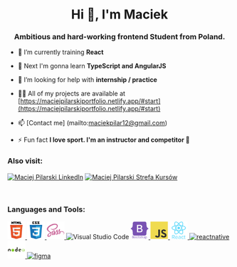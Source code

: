 <h1 align="center">Hi 👋, I'm Maciek</h1>
<h3 align="center">Ambitious and hard-working frontend Student from Poland.</h3>

- 🌱 I’m currently training **React**

- 📆 Next I'm gonna learn **TypeScript and AngularJS**

- 🤝 I’m looking for help with **internship / practice**

- 👨‍💻 All of my projects are available at [https://maciejpilarskiportfolio.netlify.app/#start](https://maciejpilarskiportfolio.netlify.app/#start)

- 📫 [Contact me] (mailto:maciekpilar12@gmail.com)

- ⚡ Fun fact **I love sport. I'm an instructor and competitor 🥋**

<h3 align="left"> Also visit: </h3>
<p align="left">
<a href="https://www.linkedin.com/in/maciej-pilarski-062a49184/" target="blank"><img align="center" src="https://raw.githubusercontent.com/rahuldkjain/github-profile-readme-generator/master/src/images/icons/Social/linked-in-alt.svg" alt="Maciej Pilarski LinkedIn" height="30px" width="40px" /></a>
<a href="https://platforma.strefakursow.pl/p/profil/Maciej-NFlOQUd4Y0pkcDd5ZDZtd2ptUlRHUT09" target="blank"><img align="center" src="https://strefakursow.pl/redesign/assets/images/logo-footer.svg" alt="Maciej Pilarski Strefa Kursów" height="50px" width="100px" /></a>

</p>
<br />

<h3 align="left"> Languages and Tools: </h3>
<p align="left"> 
  <a href="https://www.w3.org/html/" target="_blank" rel="noreferrer"> 
  <img src="https://raw.githubusercontent.com/devicons/devicon/master/icons/html5/html5-original-wordmark.svg" alt="html5" width="40" height="40"/> 
</a>
<a href="https://www.w3schools.com/css/" target="_blank" rel="noreferrer"> 
  <img src="https://raw.githubusercontent.com/devicons/devicon/master/icons/css3/css3-original-wordmark.svg" alt="css3" width="40" height="40"/> 
</a> 
<a href="https://sass-lang.com" target="_blank" rel="noreferrer"> 
  <img src="https://raw.githubusercontent.com/devicons/devicon/master/icons/sass/sass-original.svg" alt="sass" width="40" height="40"/> 
</a> 
<img alt="Visual Studio Code" width="40px" src="https://cdn.jsdelivr.net/gh/devicons/devicon/icons/vscode/vscode-original.svg" />
<a href="https://getbootstrap.com" target="_blank" rel="noreferrer"> 
  <img src="https://raw.githubusercontent.com/devicons/devicon/master/icons/bootstrap/bootstrap-plain-wordmark.svg" alt="bootstrap" width="40" height="40"/> 
</a>
<a href="https://developer.mozilla.org/en-US/docs/Web/JavaScript" target="_blank" rel="noreferrer"> 
  <img src="https://raw.githubusercontent.com/devicons/devicon/master/icons/javascript/javascript-original.svg" alt="javascript" width="40" height="40"/> 
</a> 
<a href="https://reactjs.org/" target="_blank" rel="noreferrer"> 
  <img src="https://raw.githubusercontent.com/devicons/devicon/master/icons/react/react-original-wordmark.svg" alt="react" width="40" height="40"/> 
</a> 
<a href="https://reactnative.dev/" target="_blank" rel="noreferrer"> 
  <img src="https://reactnative.dev/img/header_logo.svg" alt="reactnative" width="40" height="40"/> 
</a> 
<a href="https://nodejs.org" target="_blank" rel="noreferrer"> 
  <img src="https://raw.githubusercontent.com/devicons/devicon/master/icons/nodejs/nodejs-original-wordmark.svg" alt="nodejs" width="40" height="40"/> 
</a>
<a href="https://www.figma.com/" target="_blank" rel="noreferrer"> 
  <img src="https://www.vectorlogo.zone/logos/figma/figma-icon.svg" alt="figma" width="40" height="40"/> 
</a> 

</p>
